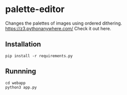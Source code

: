 # palette-editor
Changes the palettes of images using ordered dithering.
https://z3.pythonanywhere.com/
Check it out here.


## Installation
`pip install -r requirements.py`

## Runnning

```
cd webapp
python3 app.py
```
